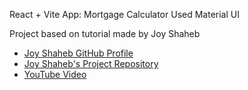 React + Vite App: Mortgage Calculator
Used Material UI

Project based on tutorial made by Joy Shaheb

- [Joy Shaheb GitHub Profile](https://github.com/JoyShaheb)
- [Joy Shaheb's Project Repository](https://github.com/JoyShaheb/mortgage-calculator-tutorial)
- [YouTube Video](https://www.youtube.com/watch?v=uluphP4xXD8)

